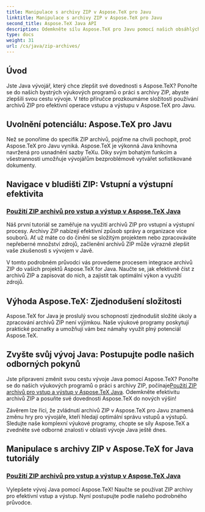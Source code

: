 ```yaml
---
title: Manipulace s archivy ZIP v Aspose.TeX pro Javu
linktitle: Manipulace s archivy ZIP v Aspose.TeX pro Javu
second_title: Aspose.TeX Java API
description: Odemkněte sílu Aspose.TeX pro Javu pomocí našich obsáhlých výukových programů pro práci s archivy ZIP. Bezproblémově optimalizujte vstupní a výstupní procesy pomocí pokynů.
type: docs
weight: 31
url: /cs/java/zip-archives/
---
```

## Úvod

Jste Java vývojář, který chce zlepšit své dovednosti s Aspose.TeX? Ponořte se do našich bystrých výukových programů o práci s archivy ZIP, abyste zlepšili svou cestu vývoje. V této příručce prozkoumáme složitosti používání archivů ZIP pro efektivní operace vstupu a výstupu v Aspose.TeX pro Javu.

## Uvolnění potenciálu: Aspose.TeX pro Javu

Než se ponoříme do specifik ZIP archivů, pojďme na chvíli pochopit, proč Aspose.TeX pro Javu vyniká. Aspose.TeX je výkonná Java knihovna navržená pro usnadnění sazby TeXu. Díky svým bohatým funkcím a všestrannosti umožňuje vývojářům bezproblémově vytvářet sofistikované dokumenty.

## Navigace v bludišti ZIP: Vstupní a výstupní efektivita

### [Použití ZIP archivů pro vstup a výstup v Aspose.TeX Java](./zip-archives-input-output/)

Náš první tutoriál se zaměřuje na využití archivů ZIP pro vstupní a výstupní procesy. Archivy ZIP nabízejí efektivní způsob správy a organizace více souborů. Ať už máte co do činění se složitým projektem nebo zpracováváte nepřeberné množství zdrojů, začlenění archivů ZIP může výrazně zlepšit vaše zkušenosti s vývojem v Javě.

V tomto podrobném průvodci vás provedeme procesem integrace archivů ZIP do vašich projektů Aspose.TeX for Java. Naučte se, jak efektivně číst z archivů ZIP a zapisovat do nich, a zajistit tak optimální výkon a využití zdrojů.

## Výhoda Aspose.TeX: Zjednodušení složitosti

Aspose.TeX for Java je proslulý svou schopností zjednodušit složité úkoly a zpracování archivů ZIP není výjimkou. Naše výukové programy poskytují praktické poznatky a umožňují vám bez námahy využít plný potenciál Aspose.TeX.

## Zvyšte svůj vývoj Java: Postupujte podle našich odborných pokynů

Jste připraveni změnit svou cestu vývoje Java pomocí Aspose.TeX? Ponořte se do našich výukových programů o práci s archivy ZIP, počínaje[Použití ZIP archivů pro vstup a výstup v Aspose.TeX Java](./zip-archives-input-output/). Odemkněte efektivitu archivů ZIP a posuňte své dovednosti Aspose.TeX do nových výšin!

Závěrem lze říci, že zvládnutí archivů ZIP v Aspose.TeX pro Javu znamená změnu hry pro vývojáře, kteří hledají optimální správu vstupů a výstupů. Sledujte naše komplexní výukové programy, chopte se síly Aspose.TeX a zvedněte své odborné znalosti v oblasti vývoje Java ještě dnes.
## Manipulace s archivy ZIP v Aspose.TeX for Java tutoriály
### [Použití ZIP archivů pro vstup a výstup v Aspose.TeX Java](./zip-archives-input-output/)
Vylepšete vývoj Java pomocí Aspose.TeX! Naučte se používat ZIP archivy pro efektivní vstup a výstup. Nyní postupujte podle našeho podrobného průvodce.
